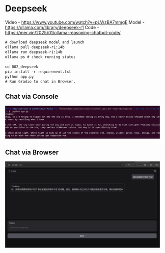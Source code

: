 # Deepseek

Video - https://www.youtube.com/watch?v=pLWzBA7mmgE
Model - https://ollama.com/library/deepseek-r1
Code - https://mer.vin/2025/01/ollama-reasoning-chatbot-code/

```
# download deepseek model and launch
ollama pull deepseek-r1:14b
ollama run deepseek-r1:14b
ollama ps # check running status

cd 002_deepseek
pip install -r requirement.txt
python app.py
# Run Gradio to chat in Browser.
```

## Chat via Console

![alt text](../assets/media/1745139699936.png)

## Chat via Browser

![alt text](../assets/media/1745139758807.png)